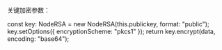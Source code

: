 关键加密参数：

const key: NodeRSA = new NodeRSA(this.publickey, format: "public");
key.setOptions({ encryptionScheme: "pkcs1" });
return key.encrypt(data,
encoding: "base64");